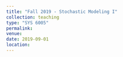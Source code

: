 ```yaml
---
title: "Fall 2019 - Stochastic Modeling I"
collection: teaching
type: "SYS 6005"
permalink: 
venue: 
date: 2019-09-01
location: 
---
```


